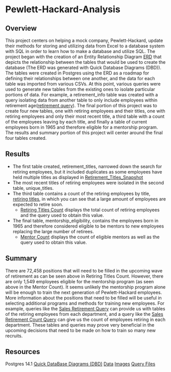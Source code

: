 # Pewlett-Hackard-Analysis
## Overview
This project centers on helping a mock company, Pewlett-Hackard, update their methods for storing and utilizing data from Excel to a database system with SQL in order to learn how to make a database and utilize SQL. The project began with the creation of an Entity Relationship Diagram [ERD](https://github.com/MDaily7/Pewlett-Hackard-Analysis/blob/main/Images/EmployeeDB.png) that depicts the relationship between the tables that would be used to create the database (The ERD was generated with Quick Database Diagrams (DBD)). The tables were created in Postgres using the ERD as a roadmap for defining their relationships between one another, and the data for each table was imported from various CSVs. At this point, various queries were used to generate new tables from the existing ones to isolate particular portions of data. For example, a retirement_info table was created with a query isolating data from another table to only include employees within retirement age([retirement query](https://github.com/MDaily7/Pewlett-Hackard-Analysis/blob/main/Images/Retirement_info_query.PNG)). The final portion of this project was to create four new tables, one with retiring employees and their titles, one with retiring employees and only their most recent title, a third table with a count of the employees leaving by each title, and finally a table of current employees born in 1965 and therefore eligible for a mentorship program. The results and summary portion of this project will center around the final four tables created. 
## Results
* The first table created, retirement_titles, narrowed down the search for retiring employees, but it included duplicates as some employees have held multiple titles as displayed in [Retirement_Titles_Snapshot](https://github.com/MDaily7/Pewlett-Hackard-Analysis/blob/main/Images/retirement_titles_snapshot.png)
* The most recent titles of retiring employees were isolated in the second table, unique_titles. 
* The third table contains a count of the retiring employees by title, [retiring titles](https://github.com/MDaily7/Pewlett-Hackard-Analysis/blob/main/Data/retiring_titles.csv), in which you can see that a large amount of employees are expected to retire soon.
  * [Retiring Titles Count](https://github.com/MDaily7/Pewlett-Hackard-Analysis/blob/main/Images/retiring_titles_count.PNG) displays the total count of retiring employees and the query used to obtain this value. 
* The final table, mentorship_eligibility, contains the employees born in 1965 and therefore considered eligible to be mentors to new employees replacing the large number of retirees. 
  * [Mentor Count](https://github.com/MDaily7/Pewlett-Hackard-Analysis/blob/main/Images/eligible_mentors_count.png) displays the count of eligible mentors as well as the query used to obtain this value. 
## Summary
There are 72,458 positions that will need to be filled in the upcoming wave of retirement as can be seen above in Retiring Titles Count. However, there are only 1,549 employees eligible for the mentorship program (as seen above in the Mentor Count). It seems unlikely the mentorship program alone will be enough to train the next generation of Pewlett-Hackard employees. More information about the positions that need to be filled will be useful in selecting additional programs and methods for training new employees. For example, queries like the [Sales Retirement Query](https://github.com/MDaily7/Pewlett-Hackard-Analysis/blob/main/Images/sales_retirement_info.png) can provide us with tables of the retiring employees from each department, and a query like the [Sales Retirement Count Query](https://github.com/MDaily7/Pewlett-Hackard-Analysis/blob/main/Images/retiring%20from%20sales.png) can give us the count of employees retiring in each department. These tables and queries may prove very beneficial in the upcoming decisions that need to be made on how to train so many new recruits. 
## Resources
Postgres 14.1
[Quick DataBase Diagrams (DBD)](https://www.quickdatabasediagrams.com/)
[Data](https://github.com/MDaily7/Pewlett-Hackard-Analysis/tree/main/Data)
[Images](https://github.com/MDaily7/Pewlett-Hackard-Analysis/tree/main/Images)
[Query Files](https://github.com/MDaily7/Pewlett-Hackard-Analysis/tree/main/Queries)
